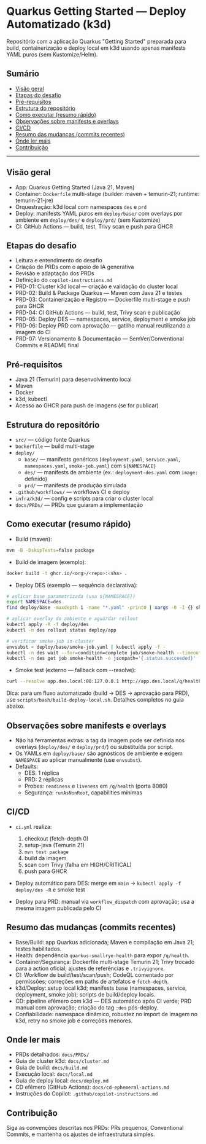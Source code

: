 # Quarkus Getting Started — Deploy Automatizado (k3d)

Repositório com a aplicação Quarkus "Getting Started" preparada para build, containerização e deploy local em k3d usando apenas manifests YAML puros (sem Kustomize/Helm).

## Sumário

- [Visão geral](#visão-geral)
- [Etapas do desafio](#etapas-do-desafio)
- [Pré-requisitos](#pré-requisitos)
- [Estrutura do repositório](#estrutura-do-repositório)
- [Como executar (resumo rápido)](#como-executar-resumo-rápido)
- [Observações sobre manifests e overlays](#observações-sobre-manifests-e-overlays)
- [CI/CD](#cicd)
- [Resumo das mudanças (commits recentes)](#resumo-das-mudanças-commits-recentes)
- [Onde ler mais](#onde-ler-mais)
- [Contribuição](#contribuição)

---

## Visão geral

- App: Quarkus Getting Started (Java 21, Maven)
- Container: `Dockerfile` multi-stage (builder: maven + temurin-21; runtime: temurin-21-jre)
- Orquestração: k3d local com namespaces `des` e `prd`
- Deploy: manifests YAML puros em `deploy/base/` com overlays por ambiente em `deploy/des/` e `deploy/prd/` (sem Kustomize)
- CI: GitHub Actions — build, test, Trivy scan e push para GHCR

## Etapas do desafio

- Leitura e entendimento do desafio
- Criação de PRDs com o apoio de IA generativa
- Revisão e adaptação dos PRDs
- Definição do `copilot-instructions.md`
- PRD-01: Cluster k3d local — criação e validação do cluster local
- PRD-02: Build & Package Quarkus — Maven com Java 21 e testes
- PRD-03: Containerização e Registro — Dockerfile multi-stage e push para GHCR
- PRD-04: CI GitHub Actions — build, test, Trivy scan e publicação
- PRD-05: Deploy DES — namespaces, service, deployment e smoke job
- PRD-06: Deploy PRD com aprovação — gatilho manual reutilizando a imagem do CI
- PRD-07: Versionamento & Documentação — SemVer/Conventional Commits e README final

## Pré-requisitos

- Java 21 (Temurin) para desenvolvimento local
- Maven
- Docker
- k3d, kubectl
- Acesso ao GHCR para push de imagens (se for publicar)

## Estrutura do repositório

- `src/` — código fonte Quarkus
- `Dockerfile` — build multi-stage
- `deploy/`
  - `base/` — manifests genéricos (`deployment.yaml`, `service.yaml`, `namespaces.yaml`, `smoke-job.yaml`) com `${NAMESPACE}`
  - `des/` — manifests de ambiente (ex.: `deployment-des.yaml` com `image:` definido)
  - `prd/` — manifests de produção simulada
- `.github/workflows/` — workflows CI e deploy
- `infra/k3d/` — config e scripts para criar o cluster local
- `docs/PRDs/` — PRDs que guiaram a implementação

## Como executar (resumo rápido)

- Build (maven):

```bash
mvn -B -DskipTests=false package
```

- Build de imagem (exemplo):

```bash
docker build -t ghcr.io/<org>/<repo>:<sha> .
```

- Deploy DES (exemplo — sequência declarativa):

```bash
# aplicar base parametrizada (usa ${NAMESPACE})
export NAMESPACE=des
find deploy/base -maxdepth 1 -name "*.yaml" -print0 | xargs -0 -I {} sh -c 'envsubst < "{}" | kubectl apply -f -'

# aplicar overlay do ambiente e aguardar rollout
kubectl apply -R -f deploy/des
kubectl -n des rollout status deploy/app

# verificar smoke-job in-cluster
envsubst < deploy/base/smoke-job.yaml | kubectl apply -f -
kubectl -n des wait --for=condition=complete job/smoke-health --timeout=60s
kubectl -n des get job smoke-health -o jsonpath='{.status.succeeded}'
```

- Smoke test (externo — fallback com --resolve):

```bash
curl --resolve app.des.local:80:127.0.0.1 http://app.des.local/q/health
```

Dica: para um fluxo automatizado (build → DES → aprovação para PRD), use `scripts/bash/build-deploy-local.sh`. Detalhes completos no guia abaixo.

## Observações sobre manifests e overlays

- Não há ferramentas extras: a tag da imagem pode ser definida nos overlays (`deploy/des/` e `deploy/prd/`) ou substituída por script.
- Os YAMLs em `deploy/base/` são agnósticos de ambiente e exigem `NAMESPACE` ao aplicar manualmente (use `envsubst`).
- Defaults:
  - DES: 1 réplica
  - PRD: 2 réplicas
  - Probes: `readiness` e `liveness` em `/q/health` (porta 8080)
  - Segurança: `runAsNonRoot`, capabilities mínimas

## CI/CD

- `ci.yml` realiza:
  1. checkout (fetch-depth 0)
  2. setup-java (Temurin 21)
  3. `mvn test package`
  4. build da imagem
  5. scan com Trivy (falha em HIGH/CRITICAL)
  6. push para GHCR

- Deploy automático para DES: merge em `main` → `kubectl apply -f deploy/des -R` e smoke test
- Deploy para PRD: manual via `workflow_dispatch` com aprovação; usa a mesma imagem publicada pelo CI

## Resumo das mudanças (commits recentes)

- Base/Build: app Quarkus adicionada; Maven e compilação em Java 21; testes habilitados.
- Health: dependência `quarkus-smallrye-health` para expor `/q/health`.
- Container/Segurança: Dockerfile multi-stage Temurin 21; Trivy trocado para a action oficial; ajustes de referências e `.trivyignore`.
- CI: Workflow de build/test/scan/push; CodeQL comentado por permissões; correções em paths de artefatos e `fetch-depth`.
- k3d/Deploy: setup local k3d; manifests base (namespaces, service, deployment, smoke job); scripts de build/deploy locais.
- CD: pipeline efêmero com k3d — DES automático após CI verde; PRD manual com aprovação; criação do tag `:des` pós-deploy.
- Confiabilidade: namespace dinâmico, robustez no import de imagem no k3d, retry no smoke job e correções menores.

## Onde ler mais

- PRDs detalhados: `docs/PRDs/`
- Guia de cluster k3d: `docs/cluster.md`
- Guia de build: `docs/build.md`
- Execução local: `docs/local.md`
- Guia de deploy local: `docs/deploy.md`
- CD efêmero (GitHub Actions): `docs/cd-ephemeral-actions.md`
- Instruções do Copilot: `.github/copilot-instructions.md`

## Contribuição

Siga as convenções descritas nos PRDs: PRs pequenos, Conventional Commits, e mantenha os ajustes de infraestrutura simples.

